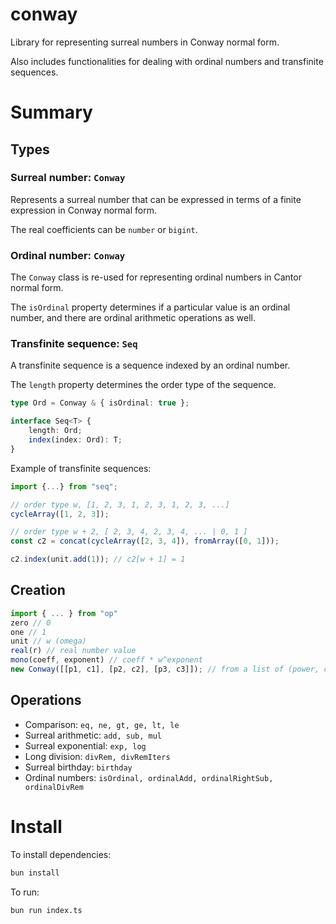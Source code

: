 # conway

Library for representing surreal numbers in Conway normal form.

Also includes functionalities for dealing with ordinal numbers and transfinite sequences.

# Summary

## Types

### Surreal number: `Conway`

Represents a surreal number that can be expressed in terms of a finite expression
in Conway normal form.

The real coefficients can be `number` or `bigint`.

### Ordinal number: `Conway`

The `Conway` class is re-used for representing ordinal numbers in Cantor normal form.

The `isOrdinal` property determines if a particular value is an ordinal number,
and there are ordinal arithmetic operations as well.

### Transfinite sequence: `Seq`

A transfinite sequence is a sequence indexed by an ordinal number.

The `length` property determines the order type of the sequence.

```typescript
type Ord = Conway & { isOrdinal: true };

interface Seq<T> {
    length: Ord;
    index(index: Ord): T;
}
```

Example of transfinite sequences:

```typescript
import {...} from "seq";

// order type w, [1, 2, 3, 1, 2, 3, 1, 2, 3, ...]
cycleArray([1, 2, 3]);

// order type w + 2, [ 2, 3, 4, 2, 3, 4, ... | 0, 1 ]
const c2 = concat(cycleArray([2, 3, 4]), fromArray([0, 1]));

c2.index(unit.add(1)); // c2[w + 1] = 1
```

## Creation

```typescript
import { ... } from "op"
zero // 0
one // 1
unit // w (omega)
real(r) // real number value
mono(coeff, exponent) // coeff * w^exponent
new Conway([[p1, c1], [p2, c2], [p3, c3]]); // from a list of (power, coeff)
```

## Operations

- Comparison: `eq, ne, gt, ge, lt, le`
- Surreal arithmetic: `add, sub, mul`
- Surreal exponential: `exp, log`
- Long division: `divRem, divRemIters`
- Surreal birthday: `birthday`
- Ordinal numbers: `isOrdinal, ordinalAdd, ordinalRightSub, ordinalDivRem`

# Install

To install dependencies:

```bash
bun install
```

To run:

```bash
bun run index.ts
```
